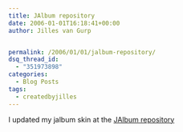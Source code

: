 ```yaml
---
title: JAlbum repository
date: 2006-01-01T16:18:41+00:00
author: Jilles van Gurp


permalink: /2006/01/01/jalbum-repository/
dsq_thread_id:
  - "351973898"
categories:
  - Blog Posts
tags:
  - createdbyjilles
---
```

I updated my jalbum skin at the  [JAlbum repository](http://jrepository.engblom.org/default.asp?Action=viewskin&GUID={4EE1887C-8EDC-48C4-98B0-6FB76D953873})